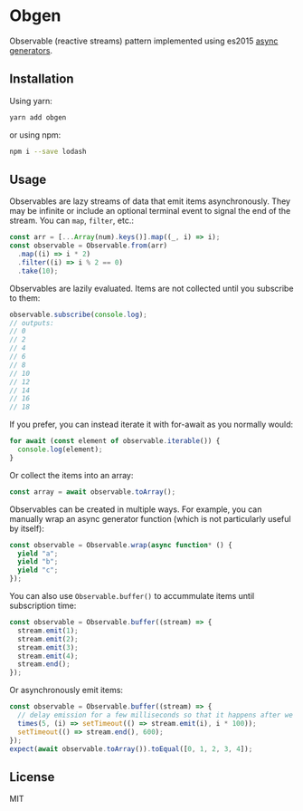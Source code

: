 # Obgen

Observable (reactive streams) pattern implemented using es2015 [async generators](https://tc39.es/proposal-async-iteration/).

## Installation

Using yarn:

```bash
yarn add obgen
```

or using npm:

```bash
npm i --save lodash
```

## Usage

Observables are lazy streams of data that emit items asynchronously. They may be infinite or include an optional terminal event to signal the end of the stream. You can `map`, `filter`, etc.:

```typescript
const arr = [...Array(num).keys()].map((_, i) => i);
const observable = Observable.from(arr)
  .map((i) => i * 2)
  .filter((i) => i % 2 == 0)
  .take(10);
```

Observables are lazily evaluated. Items are not collected until you subscribe to them:

```typescript
observable.subscribe(console.log);
// outputs:
// 0
// 2
// 4
// 6
// 8
// 10
// 12
// 14
// 16
// 18
```

If you prefer, you can instead iterate it with for-await as you normally would:

```typescript
for await (const element of observable.iterable()) {
  console.log(element);
}
```

Or collect the items into an array:

```typescript
const array = await observable.toArray();
```

Observables can be created in multiple ways. For example, you can manually wrap an async generator
function (which is not particularly useful by itself):

```typescript
const observable = Observable.wrap(async function* () {
  yield "a";
  yield "b";
  yield "c";
});
```

You can also use `Observable.buffer()` to accummulate items until subscription time:

```typescript
const observable = Observable.buffer((stream) => {
  stream.emit(1);
  stream.emit(2);
  stream.emit(3);
  stream.emit(4);
  stream.end();
});
```

Or asynchronously emit items:

```typescript
const observable = Observable.buffer((stream) => {
  // delay emission for a few milliseconds so that it happens after we subscribe
  times(5, (i) => setTimeout(() => stream.emit(i), i * 100));
  setTimeout(() => stream.end(), 600);
});
expect(await observable.toArray()).toEqual([0, 1, 2, 3, 4]);
```

## License

MIT
